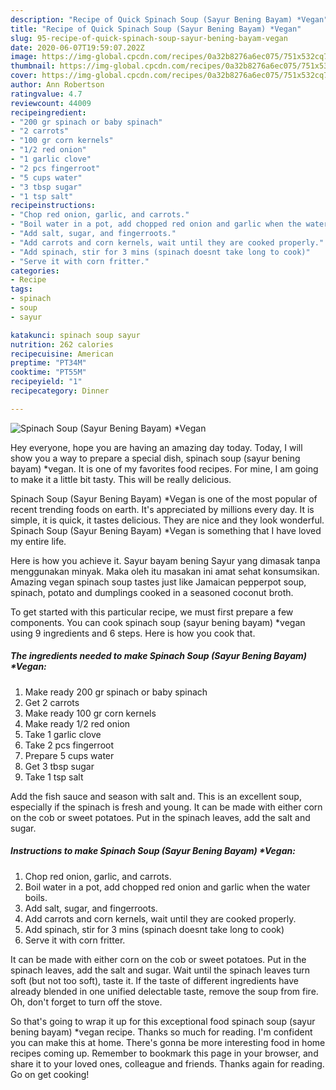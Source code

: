 ```yaml
---
description: "Recipe of Quick Spinach Soup (Sayur Bening Bayam) *Vegan"
title: "Recipe of Quick Spinach Soup (Sayur Bening Bayam) *Vegan"
slug: 95-recipe-of-quick-spinach-soup-sayur-bening-bayam-vegan
date: 2020-06-07T19:59:07.202Z
image: https://img-global.cpcdn.com/recipes/0a32b8276a6ec075/751x532cq70/spinach-soup-sayur-bening-bayam-vegan-recipe-main-photo.jpg
thumbnail: https://img-global.cpcdn.com/recipes/0a32b8276a6ec075/751x532cq70/spinach-soup-sayur-bening-bayam-vegan-recipe-main-photo.jpg
cover: https://img-global.cpcdn.com/recipes/0a32b8276a6ec075/751x532cq70/spinach-soup-sayur-bening-bayam-vegan-recipe-main-photo.jpg
author: Ann Robertson
ratingvalue: 4.7
reviewcount: 44009
recipeingredient:
- "200 gr spinach or baby spinach"
- "2 carrots"
- "100 gr corn kernels"
- "1/2 red onion"
- "1 garlic clove"
- "2 pcs fingerroot"
- "5 cups water"
- "3 tbsp sugar"
- "1 tsp salt"
recipeinstructions:
- "Chop red onion, garlic, and carrots."
- "Boil water in a pot, add chopped red onion and garlic when the water boils."
- "Add salt, sugar, and fingerroots."
- "Add carrots and corn kernels, wait until they are cooked properly."
- "Add spinach, stir for 3 mins (spinach doesnt take long to cook)"
- "Serve it with corn fritter."
categories:
- Recipe
tags:
- spinach
- soup
- sayur

katakunci: spinach soup sayur 
nutrition: 262 calories
recipecuisine: American
preptime: "PT34M"
cooktime: "PT55M"
recipeyield: "1"
recipecategory: Dinner

---
```



![Spinach Soup (Sayur Bening Bayam) *Vegan](https://img-global.cpcdn.com/recipes/0a32b8276a6ec075/751x532cq70/spinach-soup-sayur-bening-bayam-vegan-recipe-main-photo.jpg)

Hey everyone, hope you are having an amazing day today. Today, I will show you a way to prepare a special dish, spinach soup (sayur bening bayam) *vegan. It is one of my favorites food recipes. For mine, I am going to make it a little bit tasty. This will be really delicious.

Spinach Soup (Sayur Bening Bayam) *Vegan is one of the most popular of recent trending foods on earth. It's appreciated by millions every day. It is simple, it is quick, it tastes delicious. They are nice and they look wonderful. Spinach Soup (Sayur Bening Bayam) *Vegan is something that I have loved my entire life.

Here is how you achieve it. Sayur bayam bening Sayur yang dimasak tanpa menggunakan minyak. Maka oleh itu masakan ini amat sehat konsumsikan. Amazing vegan spinach soup tastes just like Jamaican pepperpot soup, spinach, potato and dumplings cooked in a seasoned coconut broth.


To get started with this particular recipe, we must first prepare a few components. You can cook spinach soup (sayur bening bayam) *vegan using 9 ingredients and 6 steps. Here is how you cook that.

<!--inarticleads1-->

##### The ingredients needed to make Spinach Soup (Sayur Bening Bayam) *Vegan:

1. Make ready 200 gr spinach or baby spinach
1. Get 2 carrots
1. Make ready 100 gr corn kernels
1. Make ready 1/2 red onion
1. Take 1 garlic clove
1. Take 2 pcs fingerroot
1. Prepare 5 cups water
1. Get 3 tbsp sugar
1. Take 1 tsp salt


Add the fish sauce and season with salt and. This is an excellent soup, especially if the spinach is fresh and young. It can be made with either corn on the cob or sweet potatoes. Put in the spinach leaves, add the salt and sugar. 

<!--inarticleads2-->

##### Instructions to make Spinach Soup (Sayur Bening Bayam) *Vegan:

1. Chop red onion, garlic, and carrots.
1. Boil water in a pot, add chopped red onion and garlic when the water boils.
1. Add salt, sugar, and fingerroots.
1. Add carrots and corn kernels, wait until they are cooked properly.
1. Add spinach, stir for 3 mins (spinach doesnt take long to cook)
1. Serve it with corn fritter.


It can be made with either corn on the cob or sweet potatoes. Put in the spinach leaves, add the salt and sugar. Wait until the spinach leaves turn soft (but not too soft), taste it. If the taste of different ingredients have already blended in one unified delectable taste, remove the soup from fire. Oh, don&#39;t forget to turn off the stove. 

So that's going to wrap it up for this exceptional food spinach soup (sayur bening bayam) *vegan recipe. Thanks so much for reading. I'm confident you can make this at home. There's gonna be more interesting food in home recipes coming up. Remember to bookmark this page in your browser, and share it to your loved ones, colleague and friends. Thanks again for reading. Go on get cooking!
